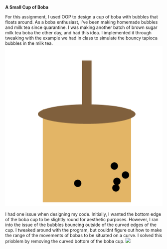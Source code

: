 **A Small Cup of Boba**

For this assignment, I used OOP to design a cup of boba with bubbles that floats around. As a boba enthusiast, I've been making homemade bubbles and milk tea since quarantine. I was making another batch of brown sugar milk tea boba the other day, and had this idea. I implemented it through tweaking with the example we had in class to simulate the bouncy tapioca bubbles in the milk tea.
![](movingboba.jpg)

I had one issue when designing my code. Initially, I wanted the bottom edge of the boba cup to be slightly round for aesthetic purposes. However, I ran into the issue of the bubbles bouncing outside of the curved edges of the cup. I tweaked around with the program, but couldnt figure out how to make the range of the movements of bobas to be situated on a curve. I solved this prioblem by removing the curved bottom of the boba cup.
![](bug.jpg)
